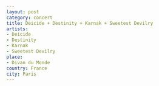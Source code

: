 ```yaml
---
layout: post
category: concert
title: Deicide + Destinity + Karnak + Sweetest Devilry
artists: 
- Deicide
- Destinity
- Karnak
- Sweetest Devilry
place: 
- Divan du Monde
country: France
city: Paris
---
```


